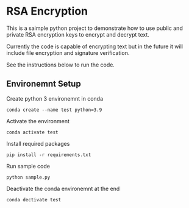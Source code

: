 # RSA Encryption

This is a saimple python project to demonstrate how to use public and private RSA encryption keys to encrypt and decrypt text.

Currently the code is capable of encrypting text but in the future it will include file encryption and signature verification.

See the instructions below to run the code.

## Environemnt Setup

Create python 3 environemnt in conda 
```
conda create --name test python=3.9
```
Activate the environment
```
conda activate test
```
Install required packages
```
pip install -r requirements.txt
```
Run sample code
```
python sample.py
```
Deactivate the conda environemnt at the end
```
conda dectivate test
```
